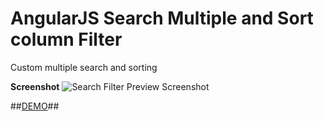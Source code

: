 # AngularJS Search Multiple and Sort column Filter
Custom multiple search and sorting

**Screenshot**
![Search Filter Preview Screenshot](https://raw.githubusercontent.com/chinmay235/Search-Multiple-fields-and-Sorting-AngularJS/master/screenshot.jpg "AngularJS filer Screenshot")


##[DEMO](https://chinmay235.github.io/AngularJS-Search-Multiple-Sort-column-Filter-Example/)##
